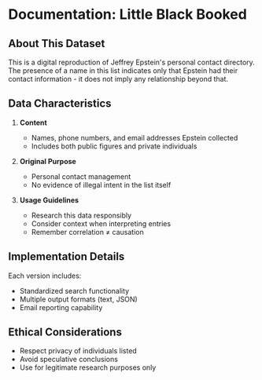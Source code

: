 # Documentation: Little Black Booked

## About This Dataset

This is a digital reproduction of Jeffrey Epstein's personal contact directory. The presence of a name in this list indicates only that Epstein had their contact information - it does not imply any relationship beyond that.

## Data Characteristics

1. **Content**
   - Names, phone numbers, and email addresses Epstein collected
   - Includes both public figures and private individuals

2. **Original Purpose**
   - Personal contact management
   - No evidence of illegal intent in the list itself

3. **Usage Guidelines**
   - Research this data responsibly
   - Consider context when interpreting entries
   - Remember correlation ≠ causation

## Implementation Details

Each version includes:
- Standardized search functionality
- Multiple output formats (text, JSON)
- Email reporting capability

## Ethical Considerations
- Respect privacy of individuals listed
- Avoid speculative conclusions
- Use for legitimate research purposes only
